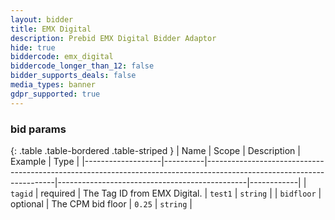 ```yaml
---
layout: bidder
title: EMX Digital
description: Prebid EMX Digital Bidder Adaptor
hide: true
biddercode: emx_digital
biddercode_longer_than_12: false
bidder_supports_deals: false
media_types: banner
gdpr_supported: true
---
```



### bid params

{: .table .table-bordered .table-striped }
| Name              | Scope    | Description                                                                                                          | Example                                       | Type       |
|-------------------|----------|----------------------------------------------------------------------------------------------------------------------|-----------------------------------------------|------------|
| `tagid`           | required | The Tag ID from EMX Digital.                                                                                         | `test1`                                       | `string`   |
| `bidfloor`        | optional | The CPM bid floor                                                                                                    | `0.25`                                        | `string`   |
